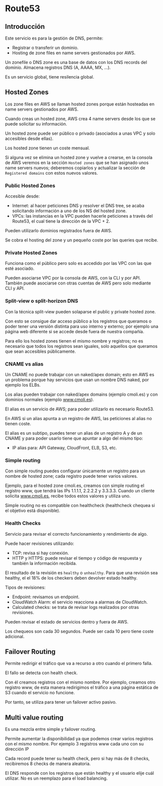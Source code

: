 # Route53

## Introducción

Este servicio es para la gestión de DNS, permite:

- Registrar o transferir un dominio.
- Hosting de zone files en name servers gestionados por AWS.

Un zonefile o DNS zone es una base de datos con los DNS records del dominio. Almacena registros DNS (A, AAAA, MX, ...).

Es un servicio global, tiene resilencia global.

## Hosted Zones

Los zone files en AWS se llaman hosted zones porque están hosteadas en name servers gestionados por AWS.

Cuando creas un hosted zone, AWS crea 4 name servers desde los que se puede solicitar su información.

Un hosted zone puede ser público o privado (asociados a unas VPC y solo accesibles desde ellas).

Los hosted zone tienen un coste mensual.

Si alguna vez se elimina un  hosted zone y vuelve a crearse, en la consola de AWS veremos en la sección `Hosted zones` que se han asignado unos name servers nuevos; deberemos copiarlos y actualizar la sección de `Registered domains` con estos nuevos valores.

### Public Hosted Zones

Accesible desde:

- Internet: al hacer peticiones DNS y resolver el DNS tree, se acaba solicitando información a uno de los NS del hosted zone.
- VPCs: las instancias en la VPC pueden hacerle peticiones a través del Route53, el cual tiene la dirección de la VPC + 2.

Pueden utilizarlo dominios registrados fuera de AWS.

Se cobra el hosting del zone y un pequeño coste por las queries que recibe.

### Private Hosted Zones

Funciona como el público pero solo es accedido por las VPC con las que esté asociado.

Pueden asociarse VPC por la consola de AWS, con la CLI y por API. También puede asociarse con otras cuentas de AWS pero solo mediante CLI y API.

### Split-view o split-horizon DNS

Con la técnica split-view pueden solaparse el public y private hosted zone.

Con esto se consigue dar acceso público a los registros que queramos o poder tener una versión distinta para uso interno y externo; por ejemplo una página web diferente si se accede desde fuera de nuestra compañía.

Para ello los hosted zones tienen el mismo nombre y registros; no es necesario que todos los registros sean iguales, solo aquellos que queramos que sean accesibles públicamente.

### CNAME vs alias

Un CNAME no puede trabajar con un naked/apex domain; esto en AWS es un problema porque hay servicios que usan un nombre DNS naked, por ejemplo los ELBs.

Los alias pueden trabajar con naked/apex domains (ejemplo cmoli.es) y con dominios normales (ejemplo www.cmoli.es).

El alias es un servicio de AWS; para poder utilizarlo es necesario Route53.

En AWS si un alias apunta a un registro de AWS, las peticiones al alias no tienen coste.

El alias es un subtipo, puedes tener un alias de un registro A y de un CNAME y para poder usarlo tiene que apuntar a algo del mismo tipo:

- IP alias para: API Gateway, CloudFront, ELB, S3, etc.

### Simple routing

Con simple routing puedes configurar únicamente un registro para un nombre de hosted zone; cada registro puede tener varios valores.

Ejemplo, para el hosted zone cmoli.es, creamos con simple routing el registro www, que tendrá las IPs 1.1.1.1, 2.2.2.2 y 3.3.3.3. Cuando un cliente solicita www.cmoli.es, recibe todos estos valores y utiliza uno.

Simple routing no es compatible con healthcheck (healthcheck chequea si el objetivo está disponible).

### Health Checks

Servicio para revisar el correcto funcionamiento y rendimiento de algo.

Puede hacer revisiones utilizando:

- TCP: revisa si hay conexión.
- HTTP y HTTPS: puede revisar el tiempo y código de respuesta y también la información recibida.

El resultado de la revisión es `healthy` o `unhealthy`. Para que una revisión sea healthy, el el 18% de los checkers deben devolver estado healthy.

Tipos de revisiones:

- Endpoint: revisamos un endpoint.
- CloudWatch Alarm: el servicio reacciona a alarmas de CloudWatch.
- Calculated checks: se trata de revisar logs realizados por otras revisiones.

Pueden revisar el estado de servicios dentro y fuera de AWS.

Los chequeos son cada 30 segundos. Puede ser cada 10 pero tiene coste adicional.

## Failover Routing

Permite redirigir el tráfico que va a recurso a otro cuando el primero falla.

El fallo se detecta con health check.

Con él creamos registros con el mismo nombre. Por ejemplo, creamos otro registro www, de esta manera redirigimos el tráfico a una página estática de S3 cuando el servicio no funcione.

Por tanto, se utiliza para tener un failover activo pasivo.

## Multi value routing

Es una mezcla entre simple y failover routing.

Permite aumentar la disponibilidad ya que podemos crear varios registros con el mismo nombre. Por ejemplo 3 registros www cada uno con su dirección IP

Cada record puede tener su health check, pero si hay más de 8 checks, recibiremos 8 checks de manera aleatoria.

El DNS responde con los registros que están healthy y el usuario elije cuál utilizar. No es un reemplazo para el load balancing.
